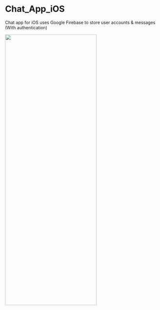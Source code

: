 # Chat_App_iOS
Chat app for iOS uses Google Firebase to store user accounts & messages (With authentication)


<img src="https://i.imgur.com/GYFDoRd.gif" width="300" height="890">

